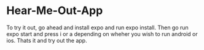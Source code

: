 # Hear-Me-Out-App

To try it out, go ahead and install expo and run expo install. Then go run expo start and press i or a depending on wheher you wish to run android or ios. Thats it and try out the app.
